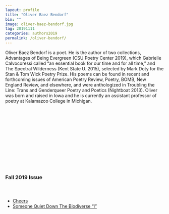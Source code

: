 ```yaml
---
layout: profile
title: "Oliver Baez Bendorf"
bio: ""
image: oliver-baez-bendorf.jpg
tag: 20191111
categories: authors2019
permalink: /oliver-bendorf/
---
```


Oliver Baez Bendorf is a poet. He is the author of two collections, Advantages of Being Evergreen (CSU Poetry Center 2019), which Gabrielle Calvocoressi called “an essential book for our time and for all time,” and The Spectral Wilderness (Kent State U. 2015), selected by Mark Doty for the Stan & Tom Wick Poetry Prize. His poems can be found in recent and forthcoming issues of American Poetry Review, Poetry, BOMB, New England Review, and elsewhere, and were anthologized in Troubling the Line: Trans and Genderqueer Poetry and Poetics (Nightboat 2013). Oliver was born and raised in Iowa and he is currently an assistant professor of poetry at Kalamazoo College in Michigan. 

<h3 style="padding: 5vh 0 1vh 0;">Fall 2019 Issue</h3>
<ul class="collection-list">
  <li><a href="{{site.baseurl}}/cheers/">Cheers</a></li>
  <li><a href="{{site.baseurl}}/someone-quiet-down-the-biodiverse/">Someone Quiet Down The Biodiverse “I”</a></li>
</ul>